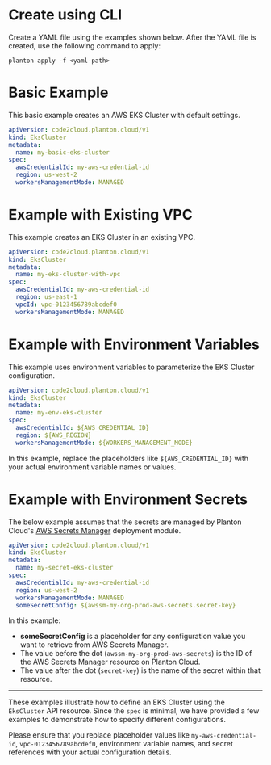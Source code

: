 # Create using CLI

Create a YAML file using the examples shown below. After the YAML file is created, use the following command to apply:

```shell
planton apply -f <yaml-path>
```

# Basic Example

This basic example creates an AWS EKS Cluster with default settings.

```yaml
apiVersion: code2cloud.planton.cloud/v1
kind: EksCluster
metadata:
  name: my-basic-eks-cluster
spec:
  awsCredentialId: my-aws-credential-id
  region: us-west-2
  workersManagementMode: MANAGED
```

# Example with Existing VPC

This example creates an EKS Cluster in an existing VPC.

```yaml
apiVersion: code2cloud.planton.cloud/v1
kind: EksCluster
metadata:
  name: my-eks-cluster-with-vpc
spec:
  awsCredentialId: my-aws-credential-id
  region: us-east-1
  vpcId: vpc-0123456789abcdef0
  workersManagementMode: MANAGED
```

# Example with Environment Variables

This example uses environment variables to parameterize the EKS Cluster configuration.

```yaml
apiVersion: code2cloud.planton.cloud/v1
kind: EksCluster
metadata:
  name: my-env-eks-cluster
spec:
  awsCredentialId: ${AWS_CREDENTIAL_ID}
  region: ${AWS_REGION}
  workersManagementMode: ${WORKERS_MANAGEMENT_MODE}
```

In this example, replace the placeholders like `${AWS_CREDENTIAL_ID}` with your actual environment variable names or values.

# Example with Environment Secrets

The below example assumes that the secrets are managed by Planton Cloud's [AWS Secrets Manager](https://buf.build/plantoncloud/planton-cloud-apis/docs/main:cloud.planton.apis.code2cloud.v1.aws.awssecretsmanager) deployment module.

```yaml
apiVersion: code2cloud.planton.cloud/v1
kind: EksCluster
metadata:
  name: my-secret-eks-cluster
spec:
  awsCredentialId: my-aws-credential-id
  region: us-west-2
  workersManagementMode: MANAGED
  someSecretConfig: ${awssm-my-org-prod-aws-secrets.secret-key}
```

In this example:

- **someSecretConfig** is a placeholder for any configuration value you want to retrieve from AWS Secrets Manager.
- The value before the dot (`awssm-my-org-prod-aws-secrets`) is the ID of the AWS Secrets Manager resource on Planton Cloud.
- The value after the dot (`secret-key`) is the name of the secret within that resource.

---

These examples illustrate how to define an EKS Cluster using the `EksCluster` API resource. Since the `spec` is minimal, we have provided a few examples to demonstrate how to specify different configurations.

Please ensure that you replace placeholder values like `my-aws-credential-id`, `vpc-0123456789abcdef0`, environment variable names, and secret references with your actual configuration details.

